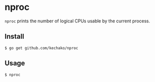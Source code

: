 nproc
======

`nproc` prints the number of logical CPUs usable by the current process.

Install
--------

```console
$ go get github.com/kechako/nproc
```

Usage
--------

```console
$ nproc
```

